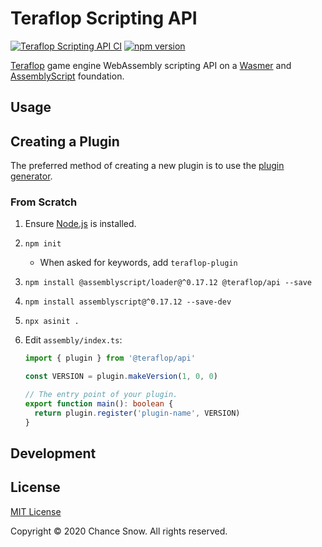 # Teraflop Scripting API

[![Teraflop Scripting API CI](https://github.com/chances/teraflop-d/workflows/Teraflop%20Scripting%20API%20CI/badge.svg)](https://github.com/chances/teraflop-d/actions)
[![npm version](https://badge.fury.io/js/%40teraflop%2Fapi.svg)](https://www.npmjs.com/package/@teraflop/api)
<!-- [![dependencies Status](https://david-dm.org/chances/streaming-metadata/status.svg)](https://david-dm.org/chances/streaming-metadata) -->
<!-- [![devDependencies Status](https://david-dm.org/chances/streaming-metadata/dev-status.svg)](https://david-dm.org/chances/streaming-metadata?type=dev) -->

[Teraflop](https://github.com/chances/teraflop-d) game engine WebAssembly scripting API on a [Wasmer](https://wasmer.io/) and [AssemblyScript](https://www.assemblyscript.org/) foundation.

## Usage

## Creating a Plugin

The preferred method of creating a new plugin is to use the [plugin generator](https://github.com/chances/generator-teraflop#readme).

### From Scratch

1. Ensure [Node.js](https://nodejs.org) is installed.
2. `npm init`
    - When asked for keywords, add `teraflop-plugin`
3. `npm install @assemblyscript/loader@^0.17.12 @teraflop/api --save`
4. `npm install assemblyscript@^0.17.12 --save-dev`
5. `npx asinit .`
6. Edit `assembly/index.ts`:

    ```typescript
    import { plugin } from '@teraflop/api'

    const VERSION = plugin.makeVersion(1, 0, 0)

    // The entry point of your plugin.
    export function main(): boolean {
      return plugin.register('plugin-name', VERSION)
    }
    ```

## Development

<!-- TODO: Dev docs

Serve the widget locally, run `npm start`.

The URL of the widget will be copied to your clipboard. -->

## License

[MIT License](http://opensource.org/licenses/MIT)

Copyright &copy; 2020 Chance Snow. All rights reserved.
